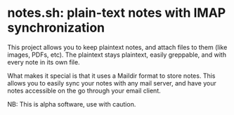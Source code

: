 # notes.sh: plain-text notes with IMAP synchronization

This project allows you to keep plaintext notes, and attach files to them (like images, PDFs, etc). The plaintext stays plaintext, easily greppable, and with every note in its own file.

What makes it special is that it uses a Maildir format to store notes. This allows you to easily sync your notes with any mail server, and have your notes accessible on the go through your email client.

NB: This is alpha software, use with caution.

